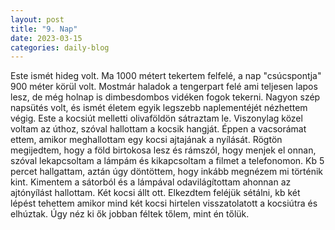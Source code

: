 ```yaml
---
layout: post
title: "9. Nap"
date: 2023-03-15
categories: daily-blog
---
```


Este ismét hideg volt. Ma 1000 métert tekertem felfelé, a nap "csúcspontja" 900 méter körül volt. Mostmár haladok a tengerpart felé ami teljesen lapos lesz, de még holnap is dimbesdombos vidéken fogok tekerni. Nagyon szép napsütés volt, és ismét életem egyik legszebb naplementéjét nézhettem végig. Este a kocsiút melletti olivaföldön sátraztam le. Viszonylag közel voltam az úthoz, szóval hallottam a kocsik hangját. Éppen a vacsorámat ettem, amikor meghallottam egy kocsi ajtajának a nyílását. Rögtön megijedtem, hogy a föld birtokosa lesz és rámszól, hogy menjek el onnan, szóval lekapcsoltam a lámpám és kikapcsoltam a filmet a telefonomon. Kb 5 percet hallgattam, aztán úgy döntöttem, hogy inkább megnézem mi történik kint. Kimentem a sátorból és a lámpával odavilágítottam ahonnan az ajtónyílást hallottam. Két kocsi állt ott. Elkezdtem feléjük sétálni, kb két lépést tehettem amikor mind két kocsi hirtelen visszatolatott a kocsiútra és elhúztak. Úgy néz ki ők jobban féltek tőlem, mint én tőlük.
